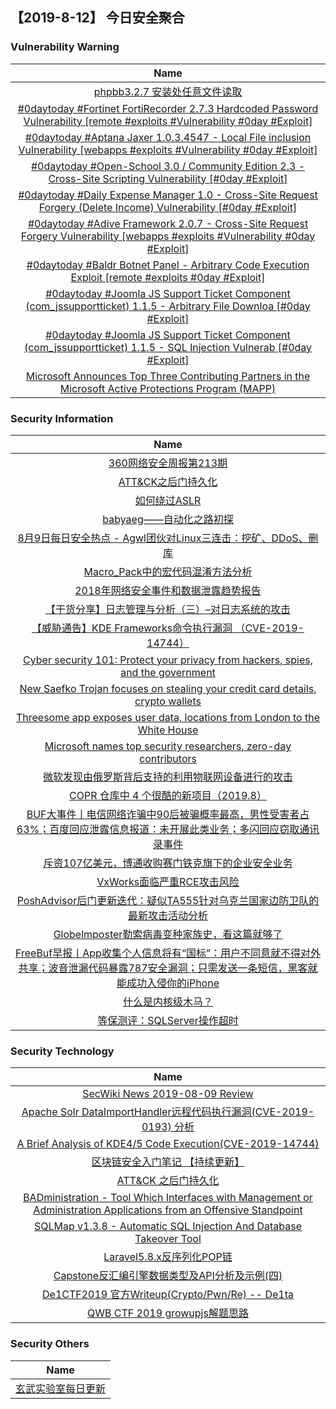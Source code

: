 
 ##   【2019-8-12】 今日安全聚合


###  						       							Vulnerability Warning

|                             Name                             |
| :----------------------------------------------------------: |
|[phpbb3.2.7 安装处任意文件读取](https://www.seebug.org/vuldb/ssvid-98051)|
|[#0daytoday #Fortinet FortiRecorder 2.7.3 Hardcoded Password Vulnerability [remote #exploits #Vulnerability #0day #Exploit]](http://0day.today/exploits/33095)|
|[#0daytoday #Aptana Jaxer 1.0.3.4547 - Local File inclusion Vulnerability [webapps #exploits #Vulnerability #0day #Exploit]](http://0day.today/exploits/33094)|
|[#0daytoday #Open-School 3.0 / Community Edition 2.3 - Cross-Site Scripting Vulnerability [#0day #Exploit]](http://0day.today/exploits/33093)|
|[#0daytoday #Daily Expense Manager 1.0 - Cross-Site Request Forgery (Delete Income) Vulnerability [#0day #Exploit]](http://0day.today/exploits/33092)|
|[#0daytoday #Adive Framework 2.0.7 - Cross-Site Request Forgery Vulnerability [webapps #exploits #Vulnerability #0day #Exploit]](http://0day.today/exploits/33091)|
|[#0daytoday #Baldr Botnet Panel - Arbitrary Code Execution Exploit  [remote #exploits  #0day #Exploit]](http://0day.today/exploits/33090)|
|[#0daytoday #Joomla JS Support Ticket Component (com_jssupportticket) 1.1.5 - Arbitrary File Downloa [#0day #Exploit]](http://0day.today/exploits/33089)|
|[#0daytoday #Joomla JS Support Ticket Component (com_jssupportticket) 1.1.5 - SQL Injection Vulnerab [#0day #Exploit]](http://0day.today/exploits/33088)|
|[Microsoft Announces Top Three Contributing Partners in the Microsoft Active Protections Program (MAPP)](https://msrc-blog.microsoft.com/2019/08/08/microsoft-announces-top-three-contributing-partners-in-the-microsoft-active-protections-program-mapp/)|

### 						        							Security Information
|                             Name                                    |
| :----------------------------------------------------------: |
|[360网络安全周报第213期](https://www.anquanke.com/post/id/183852)|
|[ATT&CK之后门持久化](https://www.anquanke.com/post/id/183831)|
|[如何绕过ASLR](https://www.anquanke.com/post/id/183622)|
|[babyaeg——自动化之路初探](https://www.anquanke.com/post/id/183595)|
|[8月9日每日安全热点 - Agwl团伙对Linux三连击：挖矿、DDoS、删库](https://www.anquanke.com/post/id/183787)|
|[Macro_Pack中的宏代码混淆方法分析](https://www.secpulse.com/archives/110487.html)|
|[2018年网络安全事件和数据泄露趋势报告](https://www.secpulse.com/archives/110475.html)|
|[【干货分享】日志管理与分析（三）–对日志系统的攻击](https://www.secpulse.com/archives/110454.html)|
|[【威胁通告】KDE Frameworks命令执行漏洞 （CVE-2019-14744）](http://blog.nsfocus.net/cve-2019-14744/)|
|[Cyber security 101: Protect your privacy from hackers, spies, and the government](https://www.zdnet.com/article/online-security-101-how-to-protect-your-privacy-from-hackers-spies-and-the-government/#ftag=RSSbaffb68)|
|[New Saefko Trojan focuses on stealing your credit card details, crypto wallets](https://www.zdnet.com/article/new-saefko-trojan-focuses-on-stealing-your-credit-card-details/#ftag=RSSbaffb68)|
|[Threesome app exposes user data, locations from London to the White House](https://www.zdnet.com/article/threesome-app-exposes-user-data-pics-from-london-to-the-white-house/#ftag=RSSbaffb68)|
|[Microsoft names top security researchers, zero-day contributors](https://www.zdnet.com/article/microsoft-names-top-security-researchers-zero-day-contributors/#ftag=RSSbaffb68)|
|[微软发现由俄罗斯背后支持的利用物联网设备进行的攻击](https://linux.cn/article-11207-1.html?utm_source=rss&utm_medium=rss)|
|[COPR 仓库中 4 个很酷的新项目（2019.8）](https://linux.cn/article-11206-1.html?utm_source=rss&utm_medium=rss)|
|[BUF大事件丨电信网络诈骗中90后被骗概率最高，男性受害者占63%；百度回应泄露信息报道：未开展此类业务；多闪回应窃取通讯录事件](https://www.freebuf.com/news/210901.html)|
|[斥资107亿美元，博通收购赛门铁克旗下的企业安全业务](https://www.freebuf.com/news/210865.html)|
|[VxWorks面临严重RCE攻击风险](https://www.freebuf.com/vuls/210241.html)|
|[PoshAdvisor后门更新迭代：疑似TA555针对乌克兰国家边防卫队的最新攻击活动分析](https://www.freebuf.com/articles/system/210022.html)|
|[Globelmposter勒索病毒变种家族史，看这篇就够了](https://www.freebuf.com/articles/terminal/210641.html)|
|[FreeBuf早报丨App收集个人信息将有“国标”：用户不同意就不得对外共享；波音泄漏代码暴露787安全漏洞；只需发送一条短信，黑客就能成功入侵你的iPhone](https://www.freebuf.com/news/210840.html)|
|[什么是内核级木马？](https://www.freebuf.com/articles/system/209735.html)|
|[等保测评：SQLServer操作超时](https://www.freebuf.com/articles/database/209505.html)|

### 						        							Security  Technology
|                             Name                                    |
| :----------------------------------------------------------: |
|[SecWiki News 2019-08-09 Review](http://www.sec-wiki.com/?2019-08-09)|
|[Apache Solr DataImportHandler远程代码执行漏洞(CVE-2019-0193) 分析](https://paper.seebug.org/1009/)|
|[A Brief Analysis of KDE4/5 Code Execution(CVE-2019-14744)](https://paper.seebug.org/1008/)|
|[区块链安全入门笔记 【持续更新】](https://paper.seebug.org/973/)|
|[ATT&CK 之后门持久化](https://paper.seebug.org/1007/)|
|[BADministration - Tool Which Interfaces with Management or Administration Applications from an Offensive Standpoint](http://www.kitploit.com/2019/08/badministration-tool-which-interfaces.html)|
|[SQLMap v1.3.8 - Automatic SQL Injection And Database Takeover Tool](http://www.kitploit.com/2019/08/sqlmap-v138-automatic-sql-injection-and.html)|
|[Laravel5.8.x反序列化POP链](http://xz.aliyun.com/t/5911)|
|[Capstone反汇编引擎数据类型及API分析及示例(四)](http://xz.aliyun.com/t/5900)|
|[De1CTF2019 官方Writeup(Crypto/Pwn/Re) -- De1ta](http://xz.aliyun.com/t/5944)|
|[QWB CTF 2019 growupjs解题思路](http://xz.aliyun.com/t/5870)|

### 						        							Security  Others
|                             Name                                    |
| :----------------------------------------------------------: |
|[玄武实验室每日更新](https://weibo.com/p/1006065582522936/wenzhang?from=page_100606_profile&wvr=6&mod=wenzhangmore)|

